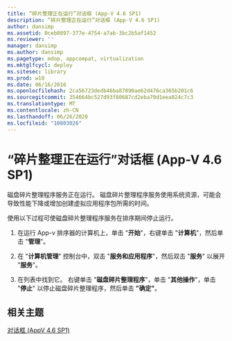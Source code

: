 ```yaml
---
title: “碎片整理正在运行”对话框 (App-V 4.6 SP1)
description: “碎片整理正在运行”对话框 (App-V 4.6 SP1)
author: dansimp
ms.assetid: 0ceb0897-377e-4754-a7ab-3bc2b5af1452
ms.reviewer: ''
manager: dansimp
ms.author: dansimp
ms.pagetype: mdop, appcompat, virtualization
ms.mktglfcycl: deploy
ms.sitesec: library
ms.prod: w10
ms.date: 06/16/2016
ms.openlocfilehash: 2ca56723dedb46ba87890ae62d476ca365b201c6
ms.sourcegitcommit: 354664bc527d93f80687cd2eba70d1eea024c7c3
ms.translationtype: MT
ms.contentlocale: zh-CN
ms.lasthandoff: 06/26/2020
ms.locfileid: "10803026"
---
```

# “碎片整理正在运行”对话框 (App-V 4.6 SP1)


磁盘碎片整理程序服务正在运行。 磁盘碎片整理程序服务使用系统资源，可能会导致性能下降或增加创建虚拟应用程序包所需的时间。

使用以下过程可使磁盘碎片整理程序服务在排序期间停止运行。

1.  在运行 App-v 排序器的计算机上，单击 "**开始**"，右键单击 "**计算机**"，然后单击 "**管理**"。

2.  在 "**计算机管理**" 控制台中，双击 "**服务和应用程序**"，然后双击 "**服务**" 以展开 "**服务**"。

3.  在列表中找到它。 右键单击 "**磁盘碎片整理程序**"，单击 "**其他操作**"，单击 "**停止**" 以停止磁盘碎片整理程序，然后单击 **"确定"**。

## 相关主题


[对话框 (AppV 4.6 SP1)](dialog-boxes--appv-46-sp1-.md)

 

 





